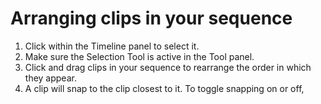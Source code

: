 # Arranging clips in your sequence

1. Click within the Timeline panel to select it.
2. Make sure the Selection Tool is active in the Tool panel.
3. Click and drag clips in your sequence to rearrange the order in which they appear. 
4. A clip will snap to the clip closest to it. To toggle snapping on or off, 


